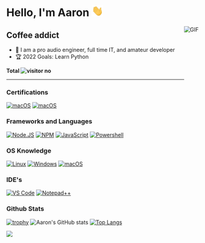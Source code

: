 # Hello, I'm Aaron <img width="30px" src="https://github.com/SatYu26/SatYu26/raw/master/Assets/Hi.gif" />

<img align="right" alt="GIF" height="150px" src="https://c.tenor.com/2Wu29iaHSYYAAAAi/coffee-lover-hot-coffee.gif" />

## Coffee addict

- 🌱 I am a pro audio engineer, full time IT, and amateur developer
- 🏆 2022 Goals: Learn Python

<!--START_SECTION:waka-->
**Total ![visitor no](https://visitor-badge.glitch.me/badge?page_id=azbaron.azbaron&left_color=black&right_color=black)**

<!--END_SECTION:waka-->

---

### Certifications
[![macOS](https://img.shields.io/badge/apple_certified_macintosh_technician-667881?style=for-the-badge&logo=apple&logoColor=white)](https://apple.com)
[![macOS](https://img.shields.io/badge/apple_ios_certified-667881?style=for-the-badge&logo=apple&logoColor=white)](https://apple.com)

### Frameworks and Languages
[![Node.JS](https://img.shields.io/badge/Node.js-339933?style=for-the-badge&logo=nodedotjs&logoColor=white)](https://nodejs.org)
[![NPM](https://img.shields.io/badge/npm-CB3837?style=for-the-badge&logo=npm&logoColor=white)](https://npmjs.org)
[![JavaScript](https://img.shields.io/badge/JavaScript-F7DF1E?style=for-the-badge&logo=javascript&logoColor=black)](https://javascript.com)
[![Powershell](https://img.shields.io/badge/Powershell-black?style=for-the-badge&logo=powershell&logoColor=black)]([https://javascript.com](https://docs.microsoft.com/en-us/powershell/))

### OS Knowledge
[![Linux](https://img.shields.io/badge/linux-CB3837?style=for-the-badge&logo=linux&logoColor=black)](https://linux.org)
[![Windows](https://img.shields.io/badge/Windows-0078D6?style=for-the-badge&logo=windows&logoColor=white)](https://microsoft.com/windows)
[![macOS](https://img.shields.io/badge/macos-667881?style=for-the-badge&logo=apple&logoColor=white)](https://apple.com)

### IDE's
[![VS Code](https://img.shields.io/badge/Visual_Studio_Code-0078D4?style=for-the-badge&logo=visual%20studio%20code&logoColor=white)](https://code.visualstudio.com)
[![Notepad++](https://img.shields.io/badge/Notepad++-90E59A.svg?style=for-the-badge&logo=notepad%2B%2B&logoColor=black)](https://notepad-plus-plus.org)

### Github Stats
[![trophy](https://github-profile-trophy.vercel.app/?username=azbaron&theme=onedark&title=Joined2020,Commit,Followers,Repositories,Stars,PullRequest)](https://github.com/ryo-ma/github-profile-trophy)
![Aaron's GitHub stats](https://github-readme-stats.vercel.app/api?username=azbaron&show_icons=true&theme=radical)
[![Top Langs](https://github-readme-stats.vercel.app/api/top-langs/?username=azbaron)](https://github.com/anuraghazra/github-readme-stats)


<img src="https://i.imgur.com/nDdEmrd.png"/>
